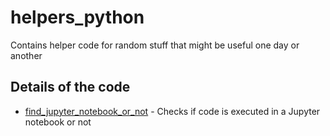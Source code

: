 # helpers_python
Contains helper code for random stuff that might be useful one day or another


## Details of the code

- [find_jupyter_notebook_or_not](src/jupyter_notebook/find_jupyter_notebook_or_not.py) - Checks if code is executed in a Jupyter notebook or not

